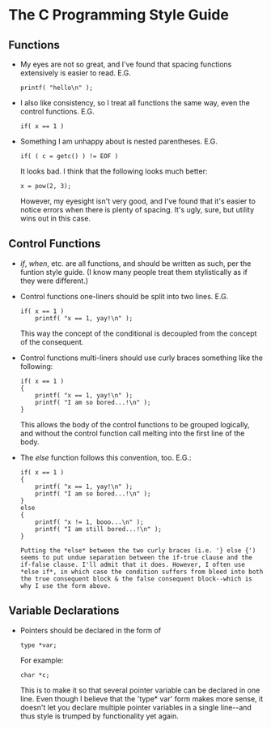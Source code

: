The C Programming Style Guide
=============================

Functions
---------

*	My eyes are not so great, and I've found that spacing functions extensively is easier to read. E.G.

		printf( "hello\n" );

*	I also like consistency, so I treat all functions the same way, even the control functions. E.G.

		if( x == 1 )

*	Something I am unhappy about is nested parentheses. E.G.

		if( ( c = getc() ) != EOF )

	It looks bad. I think that the following looks much better:

		x = pow(2, 3);

	However, my eyesight isn't very good, and I've found that it's easier to notice errors when there is plenty of spacing. It's ugly, sure, but utility wins out in this case.

Control Functions
-----------------

*	*if*, *when*, etc. are all functions, and should be written as such, per the funtion style guide. (I know many people treat them stylistically as if they were different.)

*	Control functions one-liners should be split into two lines. E.G.

		if( x == 1 )
			printf( "x == 1, yay!\n" );

	This way the concept of the conditional is decoupled from the concept of the consequent.

*	Control functions multi-liners should use curly braces something like the following:

		if( x == 1 )
		{
			printf( "x == 1, yay!\n" );
			printf( "I am so bored...!\n" );
		}

	This allows the body of the control functions to be grouped logically, and without the control function call melting into the first line of the body.

*	The *else* function follows this convention, too. E.G.:

		if( x == 1 )
		{
			printf( "x == 1, yay!\n" );
			printf( "I am so bored...!\n" );
		}
		else
		{
			printf( "x != 1, booo...\n" );
			printf( "I am still bored...!\n" );
		}

		Putting the *else* between the two curly braces (i.e. '} else {') seems to put undue separation between the if-true clause and the if-false clause. I'll admit that it does. However, I often use *else if*, in which case the condition suffers from bleed into both the true consequent block & the false consequent block--which is why I use the form above.

Variable Declarations
---------------------

*	Pointers should be declared in the form of

		type *var;

	For example:

		char *c;

	This is to make it so that several pointer variable can be declared in one line. Even though I believe that the 'type* var' form makes more sense, it doesn't let you declare multiple pointer variables in a single line--and thus style is trumped by functionality yet again.
